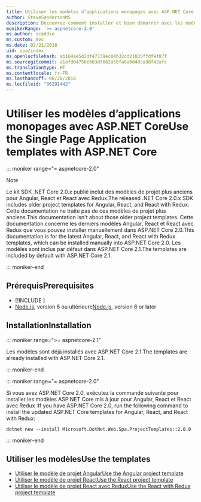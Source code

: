 ```yaml
---
title: Utiliser les modèles d’applications monopages avec ASP.NET Core
author: SteveSandersonMS
description: Découvrez comment installer et bien démarrer avec les modèles de projet d’application à page unique ASP.NET Core.
monikerRange: '>= aspnetcore-2.0'
ms.author: scaddie
ms.custom: mvc
ms.date: 02/21/2018
uid: spa/index
ms.openlocfilehash: ab164ae5d2df47739ec04b32cd21835ffdf9f87f
ms.sourcegitcommit: a1afd04758e663d7062a5bfa8a0d4dca38f42afc
ms.translationtype: HT
ms.contentlocale: fr-FR
ms.lasthandoff: 06/20/2018
ms.locfileid: "36291442"
---
```

# <a name="use-the-single-page-application-templates-with-aspnet-core"></a><span data-ttu-id="b2f00-103">Utiliser les modèles d’applications monopages avec ASP.NET Core</span><span class="sxs-lookup"><span data-stu-id="b2f00-103">Use the Single Page Application templates with ASP.NET Core</span></span>

::: moniker range="= aspnetcore-2.0"

> [!NOTE]
> <span data-ttu-id="b2f00-104">Le kit SDK .NET Core 2.0.x publié inclut des modèles de projet plus anciens pour Angular, React et React avec Redux.</span><span class="sxs-lookup"><span data-stu-id="b2f00-104">The released .NET Core 2.0.x SDK includes older project templates for Angular, React, and React with Redux.</span></span> <span data-ttu-id="b2f00-105">Cette documentation ne traite pas de ces modèles de projet plus anciens.</span><span class="sxs-lookup"><span data-stu-id="b2f00-105">This documentation isn't about those older project templates.</span></span> <span data-ttu-id="b2f00-106">Cette documentation concerne les derniers modèles Angular, React et React avec Redux que vous pouvez installer manuellement dans ASP.NET Core 2.0.</span><span class="sxs-lookup"><span data-stu-id="b2f00-106">This documentation is for the latest Angular, React, and React with Redux templates, which can be installed manually into ASP.NET Core 2.0.</span></span> <span data-ttu-id="b2f00-107">Les modèles sont inclus par défaut dans ASP.NET Core 2.1.</span><span class="sxs-lookup"><span data-stu-id="b2f00-107">The templates are included by default with ASP.NET Core 2.1.</span></span>

::: moniker-end

## <a name="prerequisites"></a><span data-ttu-id="b2f00-108">Prérequis</span><span class="sxs-lookup"><span data-stu-id="b2f00-108">Prerequisites</span></span>

* [!INCLUDE [](~/includes/net-core-sdk-download-link.md)]
* <span data-ttu-id="b2f00-109">[Node.js](https://nodejs.org), version 6 ou ultérieure</span><span class="sxs-lookup"><span data-stu-id="b2f00-109">[Node.js](https://nodejs.org), version 6 or later</span></span>

## <a name="installation"></a><span data-ttu-id="b2f00-110">Installation</span><span class="sxs-lookup"><span data-stu-id="b2f00-110">Installation</span></span>

::: moniker range=">= aspnetcore-2.1"

<span data-ttu-id="b2f00-111">Les modèles sont déjà installés avec ASP.NET Core 2.1.</span><span class="sxs-lookup"><span data-stu-id="b2f00-111">The templates are already installed with ASP.NET Core 2.1.</span></span>

::: moniker-end

::: moniker range="= aspnetcore-2.0"

<span data-ttu-id="b2f00-112">Si vous avez ASP.NET Core 2.0, exécutez la commande suivante pour installer les modèles ASP.NET Core mis à jour pour Angular, React et React avec Redux :</span><span class="sxs-lookup"><span data-stu-id="b2f00-112">If you have ASP.NET Core 2.0, run the following command to install the updated ASP.NET Core templates for Angular, React, and React with Redux:</span></span>

```console
dotnet new --install Microsoft.DotNet.Web.Spa.ProjectTemplates::2.0.0
```

::: moniker-end

## <a name="use-the-templates"></a><span data-ttu-id="b2f00-113">Utiliser les modèles</span><span class="sxs-lookup"><span data-stu-id="b2f00-113">Use the templates</span></span>

* [<span data-ttu-id="b2f00-114">Utiliser le modèle de projet Angular</span><span class="sxs-lookup"><span data-stu-id="b2f00-114">Use the Angular project template</span></span>](xref:spa/angular)
* [<span data-ttu-id="b2f00-115">Utiliser le modèle de projet React</span><span class="sxs-lookup"><span data-stu-id="b2f00-115">Use the React project template</span></span>](xref:spa/react)
* [<span data-ttu-id="b2f00-116">Utiliser le modèle de projet React avec Redux</span><span class="sxs-lookup"><span data-stu-id="b2f00-116">Use the React with Redux project template</span></span>](xref:spa/react-with-redux)

